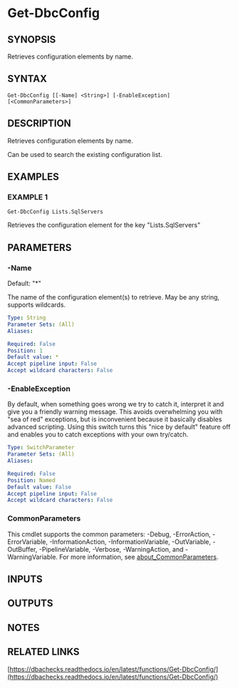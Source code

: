 # Get-DbcConfig

## SYNOPSIS
Retrieves configuration elements by name.

## SYNTAX

```
Get-DbcConfig [[-Name] <String>] [-EnableException] [<CommonParameters>]
```

## DESCRIPTION
Retrieves configuration elements by name.

Can be used to search the existing configuration list.

## EXAMPLES

### EXAMPLE 1
```
Get-DbcConfig Lists.SqlServers
```

Retrieves the configuration element for the key "Lists.SqlServers"

## PARAMETERS

### -Name
Default: "*"

The name of the configuration element(s) to retrieve.
May be any string, supports wildcards.

```yaml
Type: String
Parameter Sets: (All)
Aliases:

Required: False
Position: 1
Default value: *
Accept pipeline input: False
Accept wildcard characters: False
```

### -EnableException
By default, when something goes wrong we try to catch it, interpret it and give you a friendly warning message.
This avoids overwhelming you with "sea of red" exceptions, but is inconvenient because it basically disables advanced scripting.
Using this switch turns this "nice by default" feature off and enables you to catch exceptions with your own try/catch.

```yaml
Type: SwitchParameter
Parameter Sets: (All)
Aliases:

Required: False
Position: Named
Default value: False
Accept pipeline input: False
Accept wildcard characters: False
```

### CommonParameters
This cmdlet supports the common parameters: -Debug, -ErrorAction, -ErrorVariable, -InformationAction, -InformationVariable, -OutVariable, -OutBuffer, -PipelineVariable, -Verbose, -WarningAction, and -WarningVariable. For more information, see [about_CommonParameters](http://go.microsoft.com/fwlink/?LinkID=113216).

## INPUTS

## OUTPUTS

## NOTES

## RELATED LINKS

[https://dbachecks.readthedocs.io/en/latest/functions/Get-DbcConfig/](https://dbachecks.readthedocs.io/en/latest/functions/Get-DbcConfig/)

